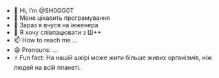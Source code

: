 - 👋 Hi, I’m @SH0GG0T
- 👀 Мене цікавить програмування
- 🌱 Зараз я вчуся на інженера
- 💞️ Я хочу співпацювати з Ш++
- 📫 How to reach me ...
- 😄 Pronouns: ...
- ⚡ Fun fact: На нашій шкірі може жити більше живих організмів, ніж людей на всій планеті.

<!---
SH0GG0T/SH0GG0T is a ✨ special ✨ repository because its `README.md` (this file) appears on your GitHub profile.
You can click the Preview link to take a look at your changes.
--->
